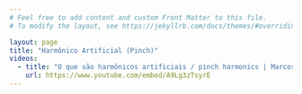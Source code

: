 ```yaml
---
# Feel free to add content and custom Front Matter to this file.
# To modify the layout, see https://jekyllrb.com/docs/themes/#overriding-theme-defaults

layout: page
title: "Harmônico Artificial (Pinch)"
videos:
  - title: "O que são harmônicos artificiais / pinch harmonics | Marcos De Ros"
    url: https://www.youtube.com/embed/A9Lg3zTsyrE
---
```

